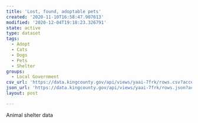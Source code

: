 ```yaml
---
title: 'Lost, found, adoptable pets'
created: '2020-11-10T16:58:47.907613'
modified: '2020-12-04T19:18:23.326791'
state: active
type: dataset
tags:
  - Adopt
  - Cats
  - Dogs
  - Pets
  - Shelter
groups:
  - Local Government
csv_url: 'https://data.kingcounty.gov/api/views/yaai-7frk/rows.csv?accessType=DOWNLOAD'
json_url: 'https://data.kingcounty.gov/api/views/yaai-7frk/rows.json?accessType=DOWNLOAD'
layout: post

---
```

Animal shelter data
